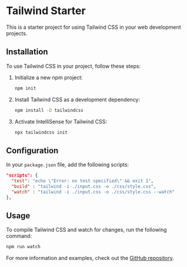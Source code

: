 # Tailwind Starter

This is a starter project for using Tailwind CSS in your web development projects.

## Installation

To use Tailwind CSS in your project, follow these steps:

1. Initialize a new npm project:
   
   ```bash
   npm init
   ```

2. Install Tailwind CSS as a development dependency:

   ```bash
   npm install -D tailwindcss
   ```

3. Activate IntelliSense for Tailwind CSS:

   ```bash
   npx tailwindcss init
   ```

## Configuration

In your `package.json` file, add the following scripts:

```json
"scripts": {
  "test": "echo \"Error: no test specified\" && exit 1",
  "build" : "tailwind -i ./input.css -o ./css/style.css",
  "watch" : "tailwind -i ./input.css -o ./css/style.css --watch"
},
```

## Usage

To compile Tailwind CSS and watch for changes, run the following command:

```bash
npm run watch
```

For more information and examples, check out the [GitHub repository](https://github.com/phithounsavanh/Tailwind-starter).
```
